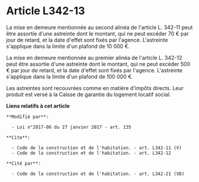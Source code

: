 # Article L342-13

La mise en demeure mentionnée au second alinéa de l'article L. 342-11 peut être assortie d'une astreinte dont le montant, qui
ne peut excéder 70 € par jour de retard, et la date d'effet sont fixés par l'agence. L'astreinte s'applique dans la limite
d'un plafond de 10 000 €. 

La mise en demeure mentionnée au premier alinéa de l'article L. 342-12 peut être assortie d'une astreinte dont le montant,
qui ne peut excéder 500 € par jour de retard, et la date d'effet sont fixés par l'agence. L'astreinte s'applique dans la
limite d'un plafond de 100 000 €. 

Les astreintes sont recouvrées comme en matière d'impôts directs. Leur produit est versé à la Caisse de garantie du logement
locatif social.

**Liens relatifs à cet article**

	**Modifié par**:

	  - Loi n°2017-86 du 27 janvier 2017 - art. 135

	**Cite**:

	  - Code de la construction et de l'habitation. - art. L342-11 (V)
	  - Code de la construction et de l'habitation. - art. L342-12

	**Cité par**:

	  - Code de la construction et de l'habitation. - art. L342-21 (VD)
